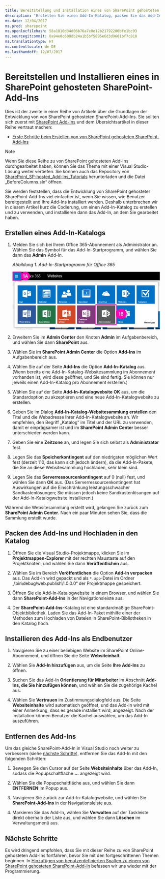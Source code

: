 ```yaml
---
title: Bereitstellung und Installation eines von SharePoint gehosteten SharePoint-Add-Ins
description: "Erstellen Sie einen Add-In-Katalog, packen Sie das Add-In, laden Sie es in den Katalog hoch, installieren Sie es und löschen Sie es."
ms.date: 12/04/2017
ms.prod: sharepoint
ms.openlocfilehash: 58a1810d34d06b76a7e0e12b21792200bfe1bc93
ms.sourcegitcommit: 0a94e0c600db24a1b5bf5895e6d3d9681bf7c810
ms.translationtype: HT
ms.contentlocale: de-DE
ms.lasthandoff: 12/07/2017
---
```

# <a name="deploy-and-install-a-sharepoint-hosted-sharepoint-add-in"></a>Bereitstellen und Installieren eines in SharePoint gehosteten SharePoint-Add-Ins

Dies ist der zweite in einer Reihe von Artikeln über die Grundlagen der Entwicklung von von SharePoint gehosteten SharePoint-Add-Ins. Sie sollten sich zuerst mit [SharePoint Add-Ins](sharepoint-add-ins.md) und dem Übersichtsartikel in dieser Reihe vertraut machen:

-  [Erste Schritte beim Erstellen von von SharePoint gehosteten SharePoint-Add-Ins](get-started-creating-sharepoint-hosted-sharepoint-add-ins.md)
    
> [!NOTE]
> Wenn Sie diese Reihe zu von SharePoint gehosteten Add-Ins durchgearbeitet haben, können Sie das Thema mit einer Visual Studio-Lösung weiter vertiefen. Sie können auch das Repository von [SharePoint_SP-hosted_Add-Ins_Tutorials](https://github.com/OfficeDev/SharePoint_SP-hosted_Add-Ins_Tutorials) herunterladen und die Datei „BeforeColumns.sln“ öffnen.

Sie werden feststellen, dass die Entwicklung von SharePoint gehosteter SharePoint-Add-Ins viel einfacher ist, wenn Sie wissen, wie Benutzer bereitgestellt und Ihre Add-Ins installiert werden. Deshalb unterbrechen wir in diesem Artikel kurz die Codierung, um einen Add-In-Katalog zu erstellen und zu verwenden, und installieren dann das Add-In, an dem Sie gearbeitet haben.

## <a name="create-an-add-in-catalog"></a>Erstellen eines Add-In-Katalogs

1. Melden Sie sich bei Ihrem Office 365-Abonnement als Administrator an. Wählen Sie das Symbol für das  Add-In-Startprogramm, und wählen Sie dann das **Admin**-Add-In.
    
   *Abbildung 1. Add-In-Startprogramm für Office 365*

   ![App-Startprogramm für Office 365](../images/ec60797c-d329-4922-a811-70c64598f4d5.PNG)
 
2. Erweitern Sie im **Admin Center** den Knoten **Admin** im Aufgabenbereich, und wählen Sie dann **SharePoint** aus.
     
3. Wählen Sie im **SharePoint Admin Center** die Option **Add-Ins** im Aufgabenbereich aus.
     
4. Wählen Sie auf der Seite  **Add-Ins** die Option **Add-In-Katalog** aus. (Wenn bereits eine Add-In-Katalog-Websitesammlung im Abonnement vorhanden ist, wird diese geöffnet, und Sie sind fertig. Sie können nur jeweils einen Add-In-Katalog pro Abonnement erstellen.)    
 
5. Wählen Sie auf der Seite  **Add-In-Katalogwebsite** **OK** aus, um die Standardoption zu akzeptieren und eine neue Add-In-Katalogwebsite zu erstellen.    
 
6. Geben Sie im Dialog  **Add-In-Katalog-Websitesammlung erstellen** den Titel und die Webadresse Ihrer Add-In-Katalogwebsite an. Wir empfehlen, den Begriff „Katalog“ im Titel und der URL zu verwenden, damit er einprägsamer ist und im **SharePoint Admin Center** besser unterschieden werden kann.   
 
7. Geben Sie eine **Zeitzone** an, und legen Sie sich selbst als **Administrator** fest.
    
8. Legen Sie das **Speicherkontingent** auf den niedrigsten möglichen Wert fest (derzeit 110, das kann sich jedoch ändern), da die Add-In-Pakete, die Sie an diese Websitesammlung hochladen, sehr klein sind.
    
9. Legen Sie das **Serverressourcenkontingent** auf 0 (null) fest, und wählen Sie dann **OK** aus. (Das Serverressourcenkontingent hat Auswirkungen auf die Einschränkung leistungsschwacher Sandkastenlösungen; Sie müssen jedoch keine Sandkastenlösungen auf der Add-In-Katalogwebsite installieren.) 
 
Während die Websitesammlung erstellt wird, gelangen Sie zurück zum **SharePoint Admin Center**. Nach ein paar Minuten sehen Sie, dass die Sammlung erstellt wurde.

## <a name="package-the-add-in-and-upload-it-to-the-catalog"></a>Packen des Add-Ins und Hochladen in den Katalog

1. Öffnen Sie die Visual Studio-Projektmappe, klicken Sie im **Projektmappen-Explorer** mit der rechten Maustaste auf den Projektknoten, und wählen Sie dann **Veröffentlichen** aus.
     
2. Wählen Sie im Bereich **Veröffentlichen** die Option **Add-In verpacken** aus. Das Add-In wird gepackt und als `*.app`-Datei im Ordner „\bin\debug\web.publish\1.0.0.0“ der Projektmappe gespeichert.  
 
3. Öffnen Sie die Add-In-Katalogwebsite in einem Browser, und wählen Sie dann **SharePoint-Add-Ins** in der Navigationsleiste aus.

4. Der **SharePoint-Add-Ins**-Katalog ist eine standardmäßige SharePoint-Objektbibliothek. Laden Sie das Add-In-Paket mithilfe einer der Methoden zum Hochladen von Dateien in SharePoint-Bibliotheken in den Katalog hoch.

## <a name="install-the-add-in-as-end-users-do"></a>Installieren des Add-Ins als Endbenutzer

1. Navigieren Sie zu einer beliebigen Website im SharePoint Online-Abonnement, und öffnen Sie die Seite **Websiteinhalt**.

2. Wählen Sie **Add-In hinzufügen** aus, um die Seite **Ihre Add-Ins** zu öffnen.

3. Suchen Sie das Add-In **Orientierung für Mitarbeiter** im Abschnitt **Add-Ins, die Sie hinzufügen können**, und wählen Sie die zugehörige Kachel aus.

4. Wählen Sie **Vertrauen** im Zustimmungsdialogfeld aus. Die Seite **Websiteinhalte** wird automatisch geöffnet, und das Add-In wird mit einer Anmerkung, dass es gerade installiert wird, angezeigt. Nach der Installation können Benutzer die Kachel auswählen, um das Add-In auszuführen.

## <a name="remove-the-add-in"></a>Entfernen des Add-Ins

Um das gleiche SharePoint-Add-In in Visual Studio noch weiter zu verbessern (siehe [nächste Schritte](#Nextsteps)), entfernen Sie das Add-In mit den folgenden Schritten:

1. Bewegen Sie den Cursor auf der Seite **Websiteinhalte** über das Add-In, sodass die Popupschaltfläche **...** angezeigt wird.

2. Wählen Sie die Popupschaltfläche aus, und wählen Sie dann **ENTFERNEN** im Popup aus.

3. Navigieren Sie zurück zur Add-In-Katalogwebsite, und wählen Sie **SharePoint-Add-Ins** in der Navigationsleiste aus.

4. Markieren Sie das Add-In, wählen Sie **Verwalten** auf der Taskleiste direkt oberhalb der Liste aus, und wählen Sie dann **Löschen** im Verwaltungsmenü aus.

## <a name="next-steps"></a>Nächste Schritte
<a name="Nextsteps"></a>

Es wird dringend empfohlen, dass Sie mit dieser Reihe zu von SharePoint gehosteten Add-Ins fortfahren, bevor Sie mit den fortgeschrittenen Themen beginnen. In [Hinzufügen von benutzerdefinierten Spalten zu einem von SharePoint gehosteten SharePoint-Add-In](add-custom-columns-to-a-sharepoint-hosted-sharepoint-add-in.md) befassen wir uns wieder mit der Programmierung.
 

 

